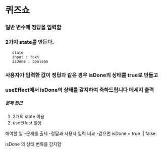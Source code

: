 # 퀴즈쇼

### 일반 변수에 정답을 입력함
### 2가지 state를 만든다.
```
   state
   input : text
   isDone : boolean

```

### 사용자가 입력한 값이 정답과 같은 경우 isDone의 상태를 true로 만들고
### useEffect에서 isDone의 상태를 감지하여 축하드립니다 메세지 출력



##### 문제 접근
1. 2개의 state 이용
2. useEffect 활용

해야할 일
-문제를 출제
-정답과 사용자 입력 비교
-같으면 isDone = true || false

isDone 의 상태 변화를 감지함